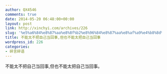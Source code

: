 ```yaml
---
author: QX4546
comments: true
date: 2014-05-20 06:48:00+00:00
layout: post
link: http://xinchyi.com/archives/226
slug: '%e5%a6%84%e8%87%aa%e8%8f%b2%e8%96%84%e8%87%aa%e8%af%a9%e4%b8%8d%e5%87%a1'
title: 不能太不把自己当回事,但也不能太把自己当回事
wordpress_id: 226
categories:
- 碎言碎语
---
```


不能太不把自己当回事,但也不能太把自己当回事。
